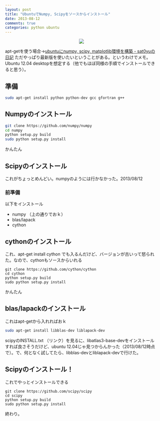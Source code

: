 ```yaml
---
layout: post
title: "UbuntuでNumpy, Scipyをソースからインストール"
date: 2013-08-12
comments: true
categories: python ubuntu
---
```


<div align="center"><img src="/images/numpy_scipy_version_terminal.png" class="image"></div>

apt-getを使う場合→[ubuntuにnumpy, scipy, matplotlib環境を構築 - sat0yuの日記](http://d.hatena.ne.jp/sat0yu/20130302/1362172589
)
ただやっぱり最新版を使いたいということがある。というわけでメモ。
Ubuntu 12.04 desktopを想定する（他でもほぼ同様の手順でインストールできると思う）。

## 準備

```bash
sudo apt-get install python python-dev gcc gfortran g++
```

## Numpyのインストール

```bash
git clone https://github.com/numpy/numpy
cd numpy
python setup.py build
sudo python setup.py install
```

かんたん


## Scipyのインストール

これがちょっとめんどい。numpyのようには行かなかった。2013/08/12

### 前準備

以下をインストール

- numpy （上の通りでおｋ）
- blas/lapack
- cython

## cythonのインストール

これ、apt-get install cython でも入るんだけど、バージョンが古いって怒られた。なので、cythonもソースからいれる

```
git clone https://github.com/cython/cython
cd cython
python setup.py build
sudo python setup.py install
```

かんたん

## blas/lapackのインストール

これはapt-getから入れればおｋ

```bash
sudo apt-get install libblas-dev liblapack-dev
```

scipyのINSTALL.txt （リンク）を見るに、libatlas3-base-devをインストールすれば良さそうだけど、ubuntu 12.04じゃ見つからんかった（2013/08/12時点で）。で、何となく試してたら、libblas-devとliblapack-devで行けた。

## Scipyのインストール！

これでやっとインストールできる

```
git clone https://github.com/scipy/scipy
cd scipy
python setup.py build
sudo python setup.py install
```

終わり。
